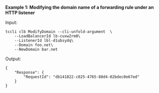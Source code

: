 **Example 1: Modifying the domain name of a forwarding rule under an HTTP listener**



Input: 

```
tccli clb ModifyDomain --cli-unfold-argument  \
    --LoadBalancerId lb-cuxw2rm0\
    --ListenerId lbl-d1ubsydq\
    --Domain foo.net\
    --NewDomain bar.net
```

Output: 
```
{
    "Response": {
        "RequestId": "db141822-c025-4765-88d4-02bdec0e67ed"
    }
}
```

